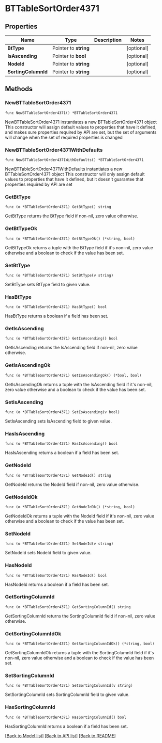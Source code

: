 # BTTableSortOrder4371

## Properties

Name | Type | Description | Notes
------------ | ------------- | ------------- | -------------
**BtType** | Pointer to **string** |  | [optional] 
**IsAscending** | Pointer to **bool** |  | [optional] 
**NodeId** | Pointer to **string** |  | [optional] 
**SortingColumnId** | Pointer to **string** |  | [optional] 

## Methods

### NewBTTableSortOrder4371

`func NewBTTableSortOrder4371() *BTTableSortOrder4371`

NewBTTableSortOrder4371 instantiates a new BTTableSortOrder4371 object
This constructor will assign default values to properties that have it defined,
and makes sure properties required by API are set, but the set of arguments
will change when the set of required properties is changed

### NewBTTableSortOrder4371WithDefaults

`func NewBTTableSortOrder4371WithDefaults() *BTTableSortOrder4371`

NewBTTableSortOrder4371WithDefaults instantiates a new BTTableSortOrder4371 object
This constructor will only assign default values to properties that have it defined,
but it doesn't guarantee that properties required by API are set

### GetBtType

`func (o *BTTableSortOrder4371) GetBtType() string`

GetBtType returns the BtType field if non-nil, zero value otherwise.

### GetBtTypeOk

`func (o *BTTableSortOrder4371) GetBtTypeOk() (*string, bool)`

GetBtTypeOk returns a tuple with the BtType field if it's non-nil, zero value otherwise
and a boolean to check if the value has been set.

### SetBtType

`func (o *BTTableSortOrder4371) SetBtType(v string)`

SetBtType sets BtType field to given value.

### HasBtType

`func (o *BTTableSortOrder4371) HasBtType() bool`

HasBtType returns a boolean if a field has been set.

### GetIsAscending

`func (o *BTTableSortOrder4371) GetIsAscending() bool`

GetIsAscending returns the IsAscending field if non-nil, zero value otherwise.

### GetIsAscendingOk

`func (o *BTTableSortOrder4371) GetIsAscendingOk() (*bool, bool)`

GetIsAscendingOk returns a tuple with the IsAscending field if it's non-nil, zero value otherwise
and a boolean to check if the value has been set.

### SetIsAscending

`func (o *BTTableSortOrder4371) SetIsAscending(v bool)`

SetIsAscending sets IsAscending field to given value.

### HasIsAscending

`func (o *BTTableSortOrder4371) HasIsAscending() bool`

HasIsAscending returns a boolean if a field has been set.

### GetNodeId

`func (o *BTTableSortOrder4371) GetNodeId() string`

GetNodeId returns the NodeId field if non-nil, zero value otherwise.

### GetNodeIdOk

`func (o *BTTableSortOrder4371) GetNodeIdOk() (*string, bool)`

GetNodeIdOk returns a tuple with the NodeId field if it's non-nil, zero value otherwise
and a boolean to check if the value has been set.

### SetNodeId

`func (o *BTTableSortOrder4371) SetNodeId(v string)`

SetNodeId sets NodeId field to given value.

### HasNodeId

`func (o *BTTableSortOrder4371) HasNodeId() bool`

HasNodeId returns a boolean if a field has been set.

### GetSortingColumnId

`func (o *BTTableSortOrder4371) GetSortingColumnId() string`

GetSortingColumnId returns the SortingColumnId field if non-nil, zero value otherwise.

### GetSortingColumnIdOk

`func (o *BTTableSortOrder4371) GetSortingColumnIdOk() (*string, bool)`

GetSortingColumnIdOk returns a tuple with the SortingColumnId field if it's non-nil, zero value otherwise
and a boolean to check if the value has been set.

### SetSortingColumnId

`func (o *BTTableSortOrder4371) SetSortingColumnId(v string)`

SetSortingColumnId sets SortingColumnId field to given value.

### HasSortingColumnId

`func (o *BTTableSortOrder4371) HasSortingColumnId() bool`

HasSortingColumnId returns a boolean if a field has been set.


[[Back to Model list]](../README.md#documentation-for-models) [[Back to API list]](../README.md#documentation-for-api-endpoints) [[Back to README]](../README.md)


